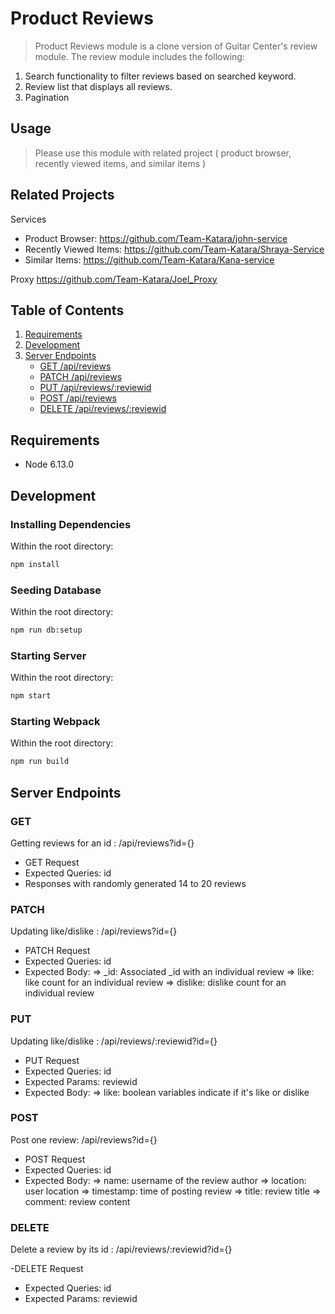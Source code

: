 # Product Reviews

> Product Reviews module is a clone version of Guitar Center's review module. The review module includes the following:

1. Search functionality to filter reviews based on searched keyword.
1. Review list that displays all reviews.
1. Pagination

## Usage

> Please use this module with related project ( product browser, recently viewed items, and similar items )

## Related Projects

Services

- Product Browser: https://github.com/Team-Katara/john-service
- Recently Viewed Items: https://github.com/Team-Katara/Shraya-Service
- Similar Items: https://github.com/Team-Katara/Kana-service

Proxy
https://github.com/Team-Katara/Joel_Proxy

## Table of Contents

1. [Requirements](#requirements)
1. [Development](#development)
1. [Server Endpoints](#Server-Endpoints)
   - [GET /api/reviews](#GET)
   - [PATCH /api/reviews](#PATCH)
   - [PUT /api/reviews/:reviewid](#PUT)
   - [POST /api/reviews](#POST)
   - [DELETE /api/reviews/:reviewid](#DELETE)

## Requirements

- Node 6.13.0

## Development

### Installing Dependencies

Within the root directory:

```sh
npm install
```

### Seeding Database

Within the root directory:

```sh
npm run db:setup
```

### Starting Server

Within the root directory:

```sh
npm start
```

### Starting Webpack

Within the root directory:

```sh
npm run build
```

## Server Endpoints

### GET

Getting reviews for an id : /api/reviews?id={}

- GET Request
- Expected Queries: id
- Responses with randomly generated 14 to 20 reviews

### PATCH

Updating like/dislike : /api/reviews?id={}

- PATCH Request
- Expected Queries: id
- Expected Body:
  => \_id: Associated \_id with an individual review
  => like: like count for an individual review
  => dislike: dislike count for an individual review

### PUT

Updating like/dislike : /api/reviews/:reviewid?id={}

- PUT Request
- Expected Queries: id
- Expected Params: reviewid
- Expected Body:
  => like: boolean variables indicate if it's like or dislike

### POST

Post one review: /api/reviews?id={}

- POST Request
- Expected Queries: id
- Expected Body:
  => name: username of the review author
  => location: user location
  => timestamp: time of posting review
  => title: review title
  => comment: review content

### DELETE

Delete a review by its id : /api/reviews/:reviewid?id={}

-DELETE Request

- Expected Queries: id
- Expected Params: reviewid

